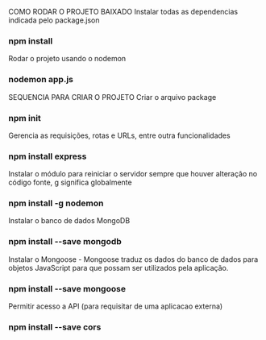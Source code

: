 COMO RODAR O PROJETO BAIXADO
Instalar todas as dependencias indicada pelo package.json
### npm install

Rodar o projeto usando o nodemon 
### nodemon app.js


SEQUENCIA PARA CRIAR O PROJETO
Criar o arquivo package
### npm init

Gerencia as requisições, rotas e URLs, entre outra funcionalidades
### npm install express

Instalar o módulo para reiniciar o servidor sempre que houver alteração no código fonte, g significa globalmente
### npm install -g nodemon

Instalar o banco de dados MongoDB
### npm install --save mongodb 

Instalar o Mongoose - Mongoose traduz os dados do banco de dados para objetos JavaScript para que possam ser utilizados pela aplicação.
### npm install --save mongoose

Permitir acesso a API (para requisitar de uma aplicacao externa)
### npm install --save cors